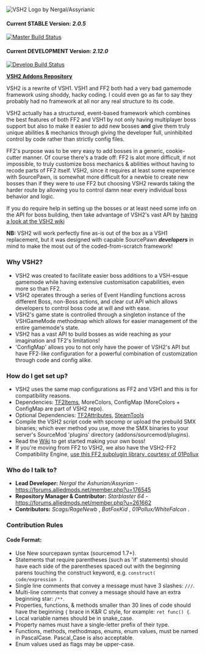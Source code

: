 ![VSH2 Logo by Nergal/Assyrianic](https://images-wixmp-ed30a86b8c4ca887773594c2.wixmp.com/f/efc8ece3-f4a3-4477-8ebb-cb9595fb9e58/ddiv9m4-cbc4d719-c2fd-4890-b62a-17be7f01210f.png?token=eyJ0eXAiOiJKV1QiLCJhbGciOiJIUzI1NiJ9.eyJzdWIiOiJ1cm46YXBwOjdlMGQxODg5ODIyNjQzNzNhNWYwZDQxNWVhMGQyNmUwIiwiaXNzIjoidXJuOmFwcDo3ZTBkMTg4OTgyMjY0MzczYTVmMGQ0MTVlYTBkMjZlMCIsIm9iaiI6W1t7InBhdGgiOiJcL2ZcL2VmYzhlY2UzLWY0YTMtNDQ3Ny04ZWJiLWNiOTU5NWZiOWU1OFwvZGRpdjltNC1jYmM0ZDcxOS1jMmZkLTQ4OTAtYjYyYS0xN2JlN2YwMTIxMGYucG5nIn1dXSwiYXVkIjpbInVybjpzZXJ2aWNlOmZpbGUuZG93bmxvYWQiXX0.JjuSnfGa4fwWanCRmVmvkaI5GV9u5PYReeJ9ll1AIBQ)

#### Current STABLE Version: *2.0.5*
[![Master Build Status](https://travis-ci.org/VSH2-Devs/Vs-Saxton-Hale-2.svg?branch=master)](https://travis-ci.org/VSH2-Devs/Vs-Saxton-Hale-2)
#### Current DEVELOPMENT Version: *2.12.0*
[![Develop Build Status](https://travis-ci.org/VSH2-Devs/Vs-Saxton-Hale-2.svg?branch=develop)](https://travis-ci.org/VSH2-Devs/Vs-Saxton-Hale-2)

**[VSH2 Addons Repository](https://github.com/VSH2-Devs/VSH2-Addons)**


VSH2 is a rewrite of VSH1. VSH1 and FF2 both had a very bad gamemode framework using shoddy, hacky coding. I could even go as far to say they probably had no framework at all nor any real structure to its code.

VSH2 actually has a structured, event-based framework which combines the best features of both FF2 and VSH1 by not only having multiplayer boss support but also to make it easier to add new bosses **and** give them truly unique abilities & mechanics through giving the developer full, uninhibited control by code rather than strictly config files.

FF2's purpose was to be very easy to add bosses in a generic, cookie-cutter manner. Of course there's a trade off: FF2 is alot more difficult, if not impossible, to truly customize boss mechanics & abilities without having to recode parts of FF2 itself. VSH2, since it requires at least some experience with SourcePawn, is somewhat more difficult for a newbie to create new bosses than if they were to use FF2 but choosing VSH2 rewards taking the harder route by allowing you to control damn near every individual boss behavior and logic.

If you do require help in setting up the bosses or at least need some info on the API for boss building, then take advantage of VSH2's vast API by [having a look at the VSH2 wiki](https://github.com/VSH2-Devs/Vs-Saxton-Hale-2/wiki)

**NB:** VSH2 will work perfectly fine as-is out of the box as a VSH1 replacement, but it was designed with capable SourcePawn **_developers_** in mind to make the most out of the coded-from-scratch framework!

### Why VSH2?

* VSH2 was created to facilitate easier boss additions to a VSH-esque gamemode while having extensive customisation capabilities, even more so than FF2.
* VSH2 operates through a series of Event Handling functions across different Boss, non-Boss actions, and clear cut API which allows developers to control boss code at will and with ease.
* VSH2's game state is controlled through a singleton instance of the VSHGameMode methodmap which allows for easier management of the entire gamemode's state.
* VSH2 has a vast API to build bosses as wide reaching as your imagination and TF2's limitations!
* 'ConfigMap' allows you to not only have the power of VSH2's API but have FF2-like configuration for a powerful combination of customization through code and config alike.

### How do I get set up?

* VSH2 uses the same map configurations as FF2 and VSH1 and this is for compatibility reasons.
* Dependencies: [TF2Items](https://builds.limetech.io/?project=tf2items), MoreColors, ConfigMap (MoreColors + ConfigMap are part of VSH2 repo).
* Optional Dependencies: [TF2Attributes](https://github.com/FlaminSarge/tf2attributes), [SteamTools](https://forums.alliedmods.net/showthread.php?t=170630)
* Compile the VSH2 script code with spcomp or upload the prebuild SMX binaries; which ever method you use, move the SMX binaries to your server's SourceMod 'plugins' directory (addons/sourcemod/plugins).
* Read the [Wiki](https://github.com/VSH2-Devs/Vs-Saxton-Hale-2/wiki) to get started making your own boss!
* If you're moving from FF2 to VSH2, we also have the VSH2-FF2 Compatibility Engine, [use this FF2 subplugin library, courtesy of 01Pollux](https://github.com/01Pollux/FF2-Library)

### Who do I talk to?

* **Lead Developer:** *Nergal the Ashurian/Assyrian* - https://forums.alliedmods.net/member.php?u=176545
* **Repository Manager & Contributor:** *Starblaster 64* - https://forums.alliedmods.net/member.php?u=261662
* **Contributors:** *Scags/RageNewb* , *BatFoxKid* , *01Pollux/WhiteFalcon* .

### Contribution Rules
#### Code Format:
* Use New sourcepawn syntax (sourcemod 1.7+).
* Statements that require parentheses (such as 'if' statements) should have each side of the parentheses spaced out with the beginning parens touching the construct keyword, e.g. `construct( code/expression )`.
* Single line comments that convey a message must have 3 slashes: `///`.
* Multi-line comments that convey a message should have an extra beginning star: `/**`.
* Properties, functions, & methods smaller than 30 lines of code should have the beginning `{` brace in K&R C style, for example: `ret func() {`.
* Local variable names should be in snake_case.
* Property names must have a single-letter prefix of their type.
* Functions, methods, methodmaps, enums, enum values, must be named in PascalCase. Pascal_Case is also acceptable.
* Enum values used as flags may be upper-case.
